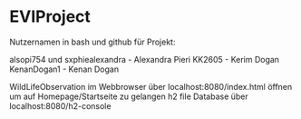 # EVIProject

Nutzernamen in bash und github für Projekt:

alsopi754 und sxphiealexandra - Alexandra Pieri
KK2605 - Kerim Dogan
KenanDogan1 - Kenan Dogan

WildLifeObservation im Webbrowser über localhost:8080/index.html öffnen um auf Homepage/Startseite zu gelangen
h2 file Database über localhost:8080/h2-console 

